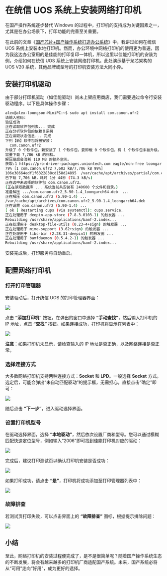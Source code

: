 # 在统信 UOS 系统上安装网络打印机

在国产操作系统逐步替代 Windows 的过程中，打印机的支持成为关键因素之一，尤其是在办公场景下，打印功能的完善至关重要。

在此前的文章《[国产芯片+国产操作系统打造办公系统](https://mp.weixin.qq.com/s/6vI8zfO2okOyGR1aqNzEAg)》中，我讲过如何在统信 UOS 系统上安装本地打印机。然而，办公环境中网络打印机的使用更为普遍，因为我这边办公室用的是佳能的打印复印一体机，所以这里以佳能打印机的安装为例，介绍如何在统信 UOS 系统上安装网络打印机。此处演示基于龙芯架构的 UOS V20 系统，其他品牌或型号的打印机安装方法大同小异。

## 安装打印机驱动

由于部分打印机驱动（如佳能驱动）尚未上架应用商店，我们需要通过命令行安装驱动程序。以下是具体操作步骤：

```bash
alex@alex-loongson-MiniPC:~$ sudo apt install com.canon.ufr2
请输入密码:
验证成功
正在读取软件包列表... 完成
正在分析软件包的依赖关系树       
正在读取状态信息... 完成       
下列【新】软件包将被安装：
  com.canon.ufr2
升级了 0 个软件包，新安装了 1 个软件包，要卸载 0 个软件包，有 1 个软件包未被升级。
需要下载 7,706 kB 的归档。
解压缩后会消耗 110 MB 的额外空间。
获取:1 https://pro-driver-packages.uniontech.com eagle/non-free loongarch64 com.canon.ufr2 loongarch64 5.90-1.4 [7,706 kB]
79% [1 com.canon.ufr2 7,602 kB/7,706 kB 99%]                                                                                                                                                           117 kB/s 0秒106e38664edf1f6322838cd158d24895  /var/cache/apt/archives/partial/com.canon.ufr2_5.90-1.4_loongarch64.deb
106e38664edf1f6322838cd158d24895  /var/cache/apt/archives/partial/com.canon.ufr2_5.90-1.4_loongarch64.deb
已下载 7,706 kB，耗时 1分 44秒 (74.3 kB/s)                                                                                                                                                                          
正在选中未选择的软件包 com.canon.ufr2。
(正在读取数据库 ... 系统当前共安装有 240608 个文件和目录。)
准备解压 .../com.canon.ufr2_5.90-1.4_loongarch64.deb  ...
正在解压 com.canon.ufr2 (5.90-1.4) ...
/var/cache/apt/archives/com.canon.ufr2_5.90-1.4_loongarch64.deb
正在设置 com.canon.ufr2 (5.90-1.4) ...
[ ok ] Restarting cups (via systemctl): cups.service.
正在处理用于 deepin-app-store (7.8.3.0103-1) 的触发器 ...
Rebuilding /usr/share/applications/bamf-2.index...
正在处理用于 desktop-file-utils (0.23-4+sign) 的触发器 ...
正在处理用于 mime-support (3.62+sign) 的触发器 ...
正在处理用于 libc-bin (2.28.31-deepin1) 的触发器 ...
正在处理用于 bamfdaemon (0.5.4.2-1) 的触发器 ...
Rebuilding /usr/share/applications/bamf-2.index...
```
安装完成后，打印服务将自动重启。

## 配置网络打印机

### 打开打印管理器

安装驱动后，打开统信 UOS 的打印管理器界面：

![](https://raw.githubusercontent.com/mogoweb/mywritings/master/book_wechat/2025/202501/images/uos_install_printer_01.png)

点击 **“添加打印机”** 按钮，在弹出的窗口中选择 **“手动查找”**，然后输入打印机的 IP 地址，点击 **“查找”** 按钮。如果连接成功，打印机将显示在列表中：

![](https://raw.githubusercontent.com/mogoweb/mywritings/master/book_wechat/2025/202501/images/uos_install_printer_02.png)

**注意**：如果打印机未显示，请检查输入的 IP 地址是否正确，以及网络连接是否正常。

### 选择连接方式

大多数网络打印机支持两种连接方式：**Socket** 和 **LPD**。一般选择 **Socket** 方式。选定后，可能会弹出“未自动匹配驱动”的提示框，无需担心，直接点击“确定”即可：

![](https://raw.githubusercontent.com/mogoweb/mywritings/master/book_wechat/2025/202501/images/uos_install_printer_03.png)

随后点击 **“下一步”**，进入驱动选择界面。

### 设置打印机型号

在驱动选择界面，选择 **“本地驱动”**，然后依次设置厂商和型号。您可以通过模糊匹配快速定位型号，例如输入“2006”即可找到佳能打印机对应的驱动：

![](https://raw.githubusercontent.com/mogoweb/mywritings/master/book_wechat/2025/202501/images/uos_install_printer_04.png)

完成后，建议打印测试页以确认打印机安装是否成功：

![](https://raw.githubusercontent.com/mogoweb/mywritings/master/book_wechat/2025/202501/images/uos_install_printer_05.png)

如果打印成功，请点击 **“是”**，打印机将成功添加至打印管理器列表中：

![](https://raw.githubusercontent.com/mogoweb/mywritings/master/book_wechat/2025/202501/images/uos_install_printer_06.png)

### 故障排查

若测试页打印失败，可以点击界面上的 **“故障排查”** 图标，根据提示排除问题：

![](https://raw.githubusercontent.com/mogoweb/mywritings/master/book_wechat/2025/202501/images/uos_install_printer_07.png)

## 小结

至此，网络打印机的安装过程便完成了，是不是很简单呢？随着国产操作系统生态的不断发展，将会有越来越多的打印机厂商适配国产系统。未来，国产系统必将从“可用”走向“好用”，成为更好的选择。
